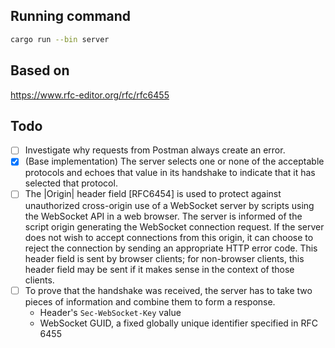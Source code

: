 ## Running command

```bash
cargo run --bin server
```

## Based on

https://www.rfc-editor.org/rfc/rfc6455

## Todo

- [ ] Investigate why requests from Postman always create an error.
- [x] (Base implementation) The server selects one or none of the acceptable protocols and echoes
   that value in its handshake to indicate that it has selected that
   protocol.
- [ ] The |Origin| header field [RFC6454] is used to protect against
   unauthorized cross-origin use of a WebSocket server by scripts using
   the WebSocket API in a web browser. The server is informed of the
   script origin generating the WebSocket connection request. If the
   server does not wish to accept connections from this origin, it can
   choose to reject the connection by sending an appropriate HTTP error
   code. This header field is sent by browser clients; for non-browser
   clients, this header field may be sent if it makes sense in the
   context of those clients.
- [ ] To prove that the handshake was received, the server has to take two
   pieces of information and combine them to form a response.
  - Header's `Sec-WebSocket-Key` value
  - WebSocket GUID, a fixed globally unique identifier specified in RFC 6455
